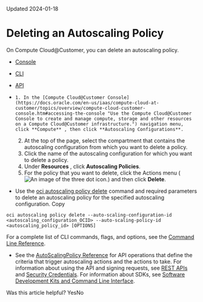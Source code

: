Updated 2024-01-18
# Deleting an Autoscaling Policy
On Compute Cloud@Customer, you can delete an autoscaling policy.
  * [Console](https://docs.oracle.com/en-us/iaas/compute-cloud-at-customer/topics/compute/deleting-a-autoscaling-policy.htm)
  * [CLI](https://docs.oracle.com/en-us/iaas/compute-cloud-at-customer/topics/compute/deleting-a-autoscaling-policy.htm)
  * [API](https://docs.oracle.com/en-us/iaas/compute-cloud-at-customer/topics/compute/deleting-a-autoscaling-policy.htm)


  *     1. In the [Compute Cloud@Customer Console](https://docs.oracle.com/en-us/iaas/compute-cloud-at-customer/topics/overview/compute-cloud-customer-console.htm#accessing-the-console "Use the Compute Cloud@Customer Console to create and manage compute, storage and other resources on a Compute Cloud@Customer infrastructure.") navigation menu, click **Compute** , then click **Autoscaling Configurations**.
    2. At the top of the page, select the compartment that contains the autoscaling configuration from which you want to delete a policy.
    3. Click the name of the autoscaling configuration for which you want to delete a policy.
    4. Under **Resources** , click **Autoscaling Policies**.
    5. For the policy that you want to delete, click the Actions menu (![An image of the three dot icon.](https://docs.oracle.com/en-us/iaas/compute-cloud-at-customer/images/three-dots.png)) and then click **Delete**.
  * Use the [oci autoscaling policy delete](https://docs.oracle.com/iaas/tools/oci-cli/latest/oci_cli_docs/cmdref/autoscaling/policy/delete.html) command and required parameters to delete an autoscaling policy for the specified autoscaling configuration.
Copy
```
oci autoscaling policy delete --auto-scaling-configuration-id <autoscaling_configuration_OCID> --auto-scaling-policy-id <autoscaling_policy_id> [OPTIONS]
```

For a complete list of CLI commands, flags, and options, see the [Command Line Reference](https://docs.oracle.com/iaas/tools/oci-cli/latest/oci_cli_docs/index.html).
  * See the [AutoScalingPolicy Reference](https://docs.oracle.com/iaas/api/#/en/autoscaling/20181001/AutoScalingPolicy) for API operations that define the criteria that trigger autoscaling actions and the actions to take.
For information about using the API and signing requests, see [REST APIs](https://docs.oracle.com/iaas/Content/API/Concepts/usingapi.htm#REST_APIs) and [Security Credentials](https://docs.oracle.com/iaas/Content/General/Concepts/credentials.htm). For information about SDKs, see [Software Development Kits and Command Line Interface](https://docs.oracle.com/iaas/Content/API/Concepts/sdks.htm#Software_Development_Kits_and_Command_Line_Interface).


Was this article helpful?
YesNo

